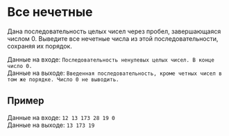 # Все нечетные
Дана последовательность целых чисел через пробел, завершающаяся числом 0. Выведите все нечетные числа из этой последовательности, сохраняя их порядок. 

Данные на входе: 	`Последовательность ненулевых целых чисел. В конце число 0.`  
Данные на выходе: 	`Введенная последовательность, кроме четных чисел в том же порядке. Число 0 не выводить.`  

## Пример
Данные на входе: 	`12 13 173 28 19 0`  
Данные на выходе: 	`13 173 19` 